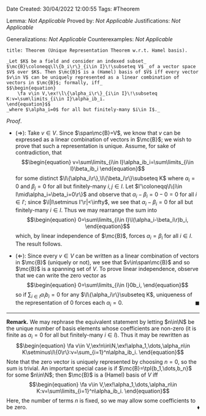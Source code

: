 <div class="topSpace"></div>

Date Created: 30/04/2022 12:00:55
Tags: #Theorem

Lemma: _Not Applicable_
Proved by: _Not Applicable_
Justifications: _Not Applicable_

Generalizations: _Not Applicable_
Counterexamples: _Not Applicable_

``` ad-Theorem
title: Theorem (Unique Representation Theorem w.r.t. Hamel basis).

_Let $K$ be a field and consider an indexed subset_ $\mc{B}\coloneqq\l\{b_i\r\}_{i\in I}\!\subseteq V$ _of a vector space $V$ over $K$. Then $\mc{B}$ is a (Hamel) basis of $V$ iff every vector $v\in V$ can be uniquely represented as a linear combination of vectors in $\mc{B}$; formally, iff_
$$\begin{equation}
    \fa v\in V,\ex!\l\{\alpha_i\r\}_{i\in I}\!\subseteq K:v=\sum\limits_{i\in I}\alpha_ib_i.
\end{equation}$$
_where $\alpha_i=0$ for all but finitely-many $i\in I$._

```

_Proof_.
* ($\Rightarrow$): Take $v\in V$. Since $\span\mc{B}=V$, we know that $v$ can be expressed as a linear combination of vectors in $\mc{B}$; we wish to prove that such a representation is unique. Assume, for sake of contradiction, that
$$\begin{equation}
    v=\sum\limits_{i\in I}\alpha_ib_i=\sum\limits_{i\in I}\beta_ib_i
\end{equation}$$
for some distinct $\l\{\alpha_i\r\},\l\{\beta_i\r\}\subseteq K$ where $\alpha_i=0$ and $\beta_j=0$ for all but finitely-many $i,j\in I$. Let $I'\coloneqq\l\{i\in I\mid\alpha_i=\beta_i=0\r\}$ and observe that $\alpha_i-\beta_i=0-0=0$ for all $i\in I'$; since $\l|I\setminus I'\r|<\infty$, we see that $\alpha_i-\beta_i=0$ for all but finitely-many $i\in I$. Thus we may rearrange the sum into
$$\begin{equation}
    0=\sum\limits_{i\in I}\l(\alpha_i-\beta_i\r)b_i,
\end{equation}$$
which, by linear independence of $\mc{B}$, forces $\alpha_i=\beta_i$ for all $i\in I$. The result follows.

* ($\Leftarrow$): Since every $v\in V$ can be written as a linear combination of vectors in $\mc{B}$ (uniquely or not), we see that $v\in\span\mc{B}$ and so $\mc{B}$ is a spanning set of $V$. To prove linear independence, observe that we can write the zero vector as
$$\begin{equation}
    0=\sum\limits_{i\in I}0b_i,
\end{equation}$$
so if $\sum_{i\in I}\alpha_ib_i=0$ for any $\l\{\alpha_i\r\}\subseteq K$, uniqueness of the representation of $0$ forces each $\alpha_i=0$.<span style="float:right;">$\blacksquare$</span>

---

**Remark.** We may rephrase the equivalent statement by letting $n\in\N$ be the unique number of basis elements whose coefficients are non-zero (it is finite as $\alpha_i=0$ for all but finitely-many $i\in I$). Thus it may be rewritten as
$$\begin{equation}
    \fa v\in V,\ex!n\in\N,\ex!\alpha_1,\dots,\alpha_n\in K\setminus\l\{0\r\}:v=\sum_{i=1}^n\alpha_ib_i.
\end{equation}$$
Note that the zero vector is uniquely represented by choosing $n=0$, so the sum is trivial. An important special case is if $\mc{B}=\tpl{b_1,\dots,b_n}$ for some $n\in\N$; then $\mc{B}$ is a (Hamel) basis of $V$ iff
$$\begin{equation}
    \fa v\in V,\ex!\alpha_1,\dots,\alpha_n\in K:v=\sum\limits_{i=1}^n\alpha_ib_i.
\end{equation}$$
Here, the number of terms $n$ is fixed, so we may allow some coefficients to be zero.<span style="float:right;">$\blacklozenge$</span>
